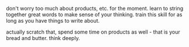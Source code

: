 don't worry too much about products, etc. for the moment. learn to string together great words to make sense of your thinking. train this skill for as long as you have things to write about.

actually scratch that, spend some time on products as well - that is your bread and butter. think deeply.